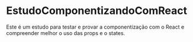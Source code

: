 # EstudoComponentizandoComReact
Este é um estudo para testar e provar a componentização com o React e compreender melhor o uso das props e o states.
